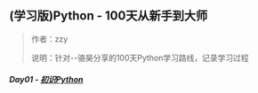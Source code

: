 ## (学习版)Python - 100天从新手到大师

> 作者：zzy
>
> 说明：针对--骆昊分享的100天Python学习路线，记录学习过程

##### Day01 - [初识Python](./day-01.md)